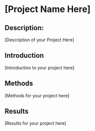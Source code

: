 # [Project Name Here]

## Description:

[Description of your Project Here]

## Introduction

[Introductino to your project here]

## Methods

[Methods for your project here]

## Results 

[Results for your project here]
